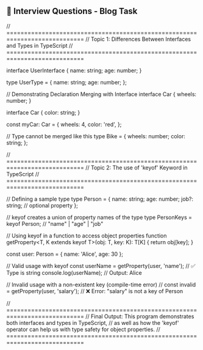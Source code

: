 ## 🎯 Interview Questions - Blog Task

// ============================================================================
// Topic 1: Differences Between Interfaces and Types in TypeScript
// ============================================================================

interface UserInterface {
  name: string;
  age: number;
}

type UserType = {
  name: string;
  age: number;
};

// Demonstrating Declaration Merging with Interface
interface Car {
  wheels: number;
}

interface Car {
  color: string;
}

const myCar: Car = {
  wheels: 4,
  color: 'red',
};

// Type cannot be merged like this
type Bike = {
  wheels: number;
  color: string;
};

// ============================================================================
// Topic 2: The use of 'keyof' Keyword in TypeScript
// ============================================================================

// Defining a sample type
type Person = {
  name: string;
  age: number;
  job?: string; // optional property
};

// keyof creates a union of property names of the type
type PersonKeys = keyof Person;  // "name" | "age" | "job"

// Using keyof in a function to access object properties
function getProperty<T, K extends keyof T>(obj: T, key: K): T[K] {
  return obj[key];
}

const user: Person = { name: 'Alice', age: 30 };

// Valid usage with keyof
const userName = getProperty(user, 'name'); // ✅ Type is string
console.log(userName); // Output: Alice

// Invalid usage with a non-existent key (compile-time error)
// const invalid = getProperty(user, 'salary'); // ❌ Error: "salary" is not a key of Person

// ============================================================================
// Final Output: This program demonstrates both interfaces and types in TypeScript, 
// as well as how the 'keyof' operator can help us with type safety for object properties.
// ============================================================================
